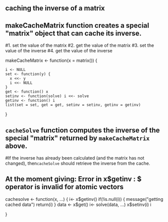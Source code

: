 ## caching the inverse of a matrix

## makeCacheMatrix function creates a special "matrix" object that can cache its inverse.
#1.  set the value of the matrix
#2.  get the value of the matrix
#3.  set the value of the inverse
#4.  get the value of the inverse

makeCacheMatrix <- function(x = matrix()) {

    i <- NULL
    set <- function(y) {
      x <<- y
      i <<- NULL
    }
    get <- function() x
    setinv <- function(solve) i <<- solve
    getinv <- function() i
    list(set = set, get = get, setinv = setinv, getinv = getinv)
 
}


## `cacheSolve` function computes the inverse of the special "matrix" returned by `makeCacheMatrix` above. 
#If the inverse has already been calculated (and the matrix has not changed), then`cacheSolve` should retrieve the inverse from the cache.

## At the moment giving: Error in x$getinv : $ operator is invalid for atomic vectors

cachesolve <- function(x, ...) { 
    i<- x$getinv()
    if(!is.null(i)) {
      message("getting cached data")
      return(i)
    }
    data <- x$get()
    i<- solve(data, ...)
    x$setinv(i)
    i

}
